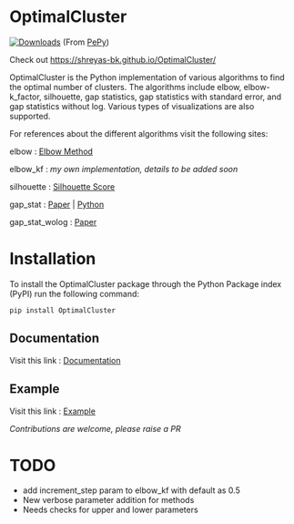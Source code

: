 # OptimalCluster

[![Downloads](https://pepy.tech/badge/optimalcluster)](https://pepy.tech/project/optimalcluster)
(From [PePy](https://pepy.tech/project/OptimalCluster))

Check out https://shreyas-bk.github.io/OptimalCluster/

OptimalCluster is the Python implementation of various algorithms to find the optimal number of clusters. The algorithms include elbow, elbow-k_factor, silhouette, gap statistics, gap statistics with standard error, and gap statistics without log. Various types of visualizations are also supported.

For references about the different algorithms visit the following sites:

elbow : [Elbow Method](https://en.wikipedia.org/wiki/Elbow_method_(clustering).)

elbow_kf : _my own implementation, details to be added soon_

silhouette : [Silhouette Score](https://scikit-learn.org/stable/modules/generated/sklearn.metrics.silhouette_score.html)

gap_stat : [Paper](http://www.web.stanford.edu/~hastie/Papers/gap.pdf)  |  [Python](https://anaconda.org/milesgranger/gap-statistic/notebook)

gap_stat_wolog : [Paper](https://core.ac.uk/reader/12172514)

# Installation

To install the OptimalCluster package through the Python Package index (PyPI) run the following command:
```
pip install OptimalCluster
```

## Documentation

Visit this link : [Documentation](https://github.com/shreyas-bk/OptimalCluster/blob/master/Documentation.md)

## Example

Visit this link : [Example](https://colab.research.google.com/github/shreyas-bk/OptimalClusterExampleNB/blob/master/Example.ipynb)

_Contributions are welcome, please raise a PR_

# TODO

 - add increment_step param to elbow_kf with default as 0.5
 - New verbose parameter addition for methods
 - Needs checks for upper and lower parameters
